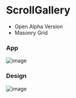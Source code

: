 # ScrollGallery
- Open Alpha Version
- Masonry Grid
### App
![image](https://github.com/user-attachments/assets/94553ae5-7f48-4242-b29f-6c84d5d4eb89)

### Design
![image](https://github.com/user-attachments/assets/8c1f6d67-a2c6-4f8a-942f-b3b24bf5be84)

